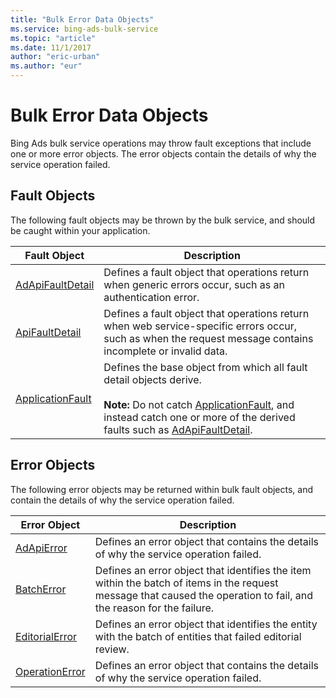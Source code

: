```yaml
---
title: "Bulk Error Data Objects"
ms.service: bing-ads-bulk-service
ms.topic: "article"
ms.date: 11/1/2017
author: "eric-urban"
ms.author: "eur"
---
```

# Bulk Error Data Objects
Bing Ads bulk service operations may throw fault exceptions that include one or more error objects. The error objects contain the details of why the service operation failed.

## Fault Objects
The following fault objects may be thrown by the bulk service, and should be caught within your application.

|Fault Object|Description|
|----------------|---------------|
|[AdApiFaultDetail](../bulk-service/adapifaultdetail.md)|Defines a fault object that operations return when generic errors occur, such as an authentication error.|
|[ApiFaultDetail](../bulk-service/apifaultdetail.md)|Defines a fault object that operations return when web service-specific errors occur, such as when the request message contains incomplete or invalid data.|
|[ApplicationFault](../bulk-service/applicationfault.md)|Defines the base object from which all fault detail objects derive.<br /><br />**Note:** Do not catch [ApplicationFault](../bulk-service/applicationfault.md), and instead catch one or more of the derived faults such as [AdApiFaultDetail](../bulk-service/adapifaultdetail.md).|

## Error Objects
The following error objects may be returned within bulk fault objects, and contain the details of why the service operation failed.

|Error Object|Description|
|----------------|---------------|
|[AdApiError](../bulk-service/adapierror.md)|Defines an error object that contains the details of why the service operation failed.|
|[BatchError](../bulk-service/batcherror.md)|Defines an error object that identifies the item within the batch of items in the request message that caused the operation to fail, and the reason for the failure.|
|[EditorialError](../bulk-service/editorialerror.md)|Defines an error object that identifies the entity with the batch of entities that failed editorial review.|
|[OperationError](../bulk-service/operationerror.md)|Defines an error object that contains the details of why the service operation failed.|
